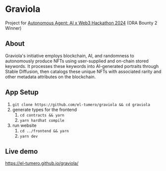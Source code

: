 # Graviola
Project for [Autonomous Agent: AI x Web3 Hackathon 2024](https://autonomous-agent.devpost.com/) (ORA Bounty 2 Winner)

## About
Graviola's initiative employs blockchain, AI, and randomness to autonomously produce NFTs using user-supplied and on-chain stored keywords. It processes these keywords into AI-generated portraits through Stable Diffusion, then catalogs these unique NFTs with associated rarity and other metadata attributes on the blockchain.

## App Setup
1. `git clone https://github.com/el-tumero/graviola && cd graviola`
2. generate types for the frontend
    1. `cd contracts && yarn`
    2. `yarn hardhat compile`
3. run website
    1. `cd ../frontend && yarn`
    2. `yarn dev`

## Live demo
https://el-tumero.github.io/graviola/